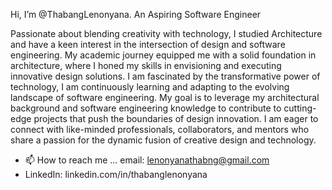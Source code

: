 Hi, I’m @ThabangLenonyana. An Aspiring Software Engineer

Passionate about blending creativity with technology, I studied Architecture and have a keen interest in the intersection of design and software engineering. My academic journey equipped me with a solid foundation in architecture, where I honed my skills in envisioning and executing innovative design solutions.
I am fascinated by the transformative power of technology, I am continuously learning and adapting to the evolving landscape of software engineering. My goal is to leverage my architectural background and software engineering knowledge to contribute to cutting-edge projects that push the boundaries of design innovation.
I am eager to connect with like-minded professionals, collaborators, and mentors who share a passion for the dynamic fusion of creative design and technology.
- 📫 How to reach me ... email: lenonyanathabng@gmail.com
- LinkedIn: linkedin.com/in/thabanglenonyana

<!---
ThabangLenonyana/ThabangLenonyana is a ✨ special ✨ repository because its `README.md` (this file) appears on your GitHub profile.
You can click the Preview link to take a look at your changes.
--->

